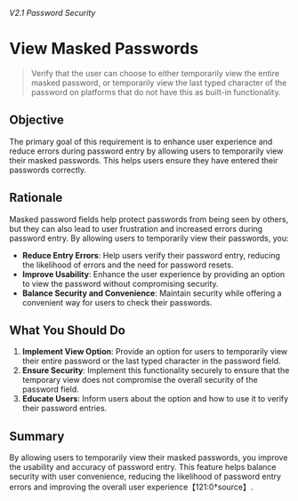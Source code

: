 *V2.1 Password Security*

# View Masked Passwords

> Verify that the user can choose to either temporarily view the entire masked password, or temporarily view the last typed character of the password on platforms that do not have this as built-in functionality.

## Objective
The primary goal of this requirement is to enhance user experience and reduce errors during password entry by allowing users to temporarily view their masked passwords. This helps users ensure they have entered their passwords correctly.

## Rationale
Masked password fields help protect passwords from being seen by others, but they can also lead to user frustration and increased errors during password entry. By allowing users to temporarily view their passwords, you:
- **Reduce Entry Errors**: Help users verify their password entry, reducing the likelihood of errors and the need for password resets.
- **Improve Usability**: Enhance the user experience by providing an option to view the password without compromising security.
- **Balance Security and Convenience**: Maintain security while offering a convenient way for users to check their passwords.

## What You Should Do
1. **Implement View Option**: Provide an option for users to temporarily view their entire password or the last typed character in the password field.
2. **Ensure Security**: Implement this functionality securely to ensure that the temporary view does not compromise the overall security of the password field.
3. **Educate Users**: Inform users about the option and how to use it to verify their password entries.

## Summary
By allowing users to temporarily view their masked passwords, you improve the usability and accuracy of password entry. This feature helps balance security with user convenience, reducing the likelihood of password entry errors and improving the overall user experience【121:0†source】.
